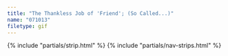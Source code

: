 ```yaml
---
title: "The Thankless Job of 'Friend'; (So Called...)"
name: "071013"
filetype: gif
---
```


{% include "partials/strip.html" %}
{% include "partials/nav-strips.html" %}